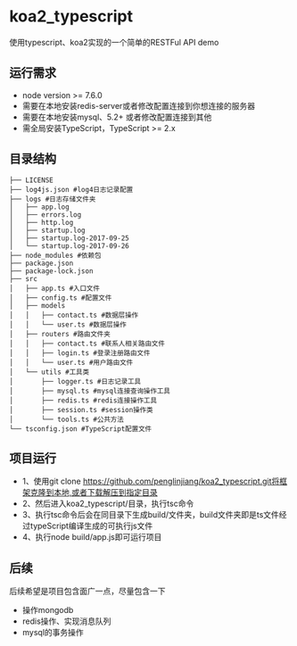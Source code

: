 # koa2_typescript
使用typescript、koa2实现的一个简单的RESTFul API demo

## 运行需求
* node version >= 7.6.0
* 需要在本地安装redis-server或者修改配置连接到你想连接的服务器
* 需要在本地安装mysql、5.2+ 或者修改配置连接到其他
* 需全局安装TypeScript，TypeScript >= 2.x

## 目录结构
```
├── LICENSE
├── log4js.json #log4日志记录配置
├── logs #日志存储文件夹
│   ├── app.log
│   ├── errors.log
│   ├── http.log
│   ├── startup.log
│   ├── startup.log-2017-09-25
│   └── startup.log-2017-09-26
├── node_modules #依赖包
├── package.json 
├── package-lock.json
├── src
│   ├── app.ts #入口文件
│   ├── config.ts #配置文件
│   ├── models
│   │   ├── contact.ts #数据层操作
│   │   └── user.ts #数据层操作
│   ├── routers #路由文件夹
│   │   ├── contact.ts #联系人相关路由文件
│   │   ├── login.ts #登录注册路由文件
│   │   └── user.ts #用户路由文件
│   └── utils #工具类
│       ├── logger.ts #日志记录工具
│       ├── mysql.ts #mysql连接查询操作工具
│       ├── redis.ts #redis连接操作工具
│       ├── session.ts #session操作类
│       └── tools.ts #公共方法
└── tsconfig.json #TypeScript配置文件
```

## 项目运行

* 1、使用git clone https://github.com/penglinjiang/koa2_typescript.git将框架克隆到本地,或者下载解压到指定目录
* 2、然后进入koa2_typescript/目录，执行tsc命令
* 3、执行tsc命令后会在同目录下生成build/文件夹，build文件夹即是ts文件经过typeScript编译生成的可执行js文件
* 4、执行node build/app.js即可运行项目

## 后续
后续希望是项目包含面广一点，尽量包含一下
* 操作mongodb
* redis操作、实现消息队列
* mysql的事务操作
